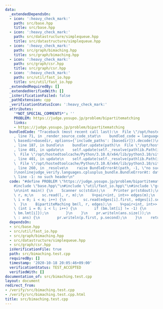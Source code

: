 ```yaml
---
data:
  _extendedDependsOn:
  - icon: ':heavy_check_mark:'
    path: src/base.hpp
    title: src/base.hpp
  - icon: ':heavy_check_mark:'
    path: src/datastructure/simplequeue.hpp
    title: src/datastructure/simplequeue.hpp
  - icon: ':heavy_check_mark:'
    path: src/graph/bimaching.hpp
    title: src/graph/bimaching.hpp
  - icon: ':heavy_check_mark:'
    path: src/graph/csr.hpp
    title: src/graph/csr.hpp
  - icon: ':heavy_check_mark:'
    path: src/util/fast_io.hpp
    title: src/util/fast_io.hpp
  _extendedRequiredBy: []
  _extendedVerifiedWith: []
  _isVerificationFailed: false
  _pathExtension: cpp
  _verificationStatusIcon: ':heavy_check_mark:'
  attributes:
    '*NOT_SPECIAL_COMMENTS*': ''
    PROBLEM: https://judge.yosupo.jp/problem/bipartitematching
    links:
    - https://judge.yosupo.jp/problem/bipartitematching
  bundledCode: "Traceback (most recent call last):\n  File \"/opt/hostedtoolcache/Python/3.10.0/x64/lib/python3.10/site-packages/onlinejudge_verify/documentation/build.py\"\
    , line 71, in _render_source_code_stat\n    bundled_code = language.bundle(stat.path,\
    \ basedir=basedir, options={'include_paths': [basedir]}).decode()\n  File \"/opt/hostedtoolcache/Python/3.10.0/x64/lib/python3.10/site-packages/onlinejudge_verify/languages/cplusplus.py\"\
    , line 187, in bundle\n    bundler.update(path)\n  File \"/opt/hostedtoolcache/Python/3.10.0/x64/lib/python3.10/site-packages/onlinejudge_verify/languages/cplusplus_bundle.py\"\
    , line 401, in update\n    self.update(self._resolve(pathlib.Path(included), included_from=path))\n\
    \  File \"/opt/hostedtoolcache/Python/3.10.0/x64/lib/python3.10/site-packages/onlinejudge_verify/languages/cplusplus_bundle.py\"\
    , line 401, in update\n    self.update(self._resolve(pathlib.Path(included), included_from=path))\n\
    \  File \"/opt/hostedtoolcache/Python/3.10.0/x64/lib/python3.10/site-packages/onlinejudge_verify/languages/cplusplus_bundle.py\"\
    , line 260, in _resolve\n    raise BundleErrorAt(path, -1, \"no such header\"\
    )\nonlinejudge_verify.languages.cplusplus_bundle.BundleErrorAt: datastructure/simplequeue.hpp:\
    \ line -1: no such header\n"
  code: "#define PROBLEM \"https://judge.yosupo.jp/problem/bipartitematching\"\n\n\
    #include \"base.hpp\"\n#include \"util/fast_io.hpp\"\n#include \"graph/bimaching.hpp\"\
    \n\nint main() {\n    Scanner sc(stdin);\n    Printer pr(stdout);\n    int l,\
    \ r, m;\n    sc.read(l, r, m);\n    V<pair<int, int>> edges(m);\n    for (int\
    \ i = 0; i < m; i++) {\n        sc.read(edges[i].first, edges[i].second);\n  \
    \  }\n    BipartiteMaching bm(l, r, edges);\n    V<pair<int, int>> ans;\n    for\
    \ (int i = 0; i < l; i++) {\n        if (bm.lmt[i] != -1) {\n            ans.push_back({i,\
    \ bm.lmt[i]});\n        }\n    }\n    pr.writeln(ans.size());\n    for (auto p\
    \ : ans) {\n        pr.writeln(p.first, p.second);\n    }\n    return 0;\n}\n"
  dependsOn:
  - src/base.hpp
  - src/util/fast_io.hpp
  - src/graph/bimaching.hpp
  - src/datastructure/simplequeue.hpp
  - src/graph/csr.hpp
  isVerificationFile: true
  path: src/bimaching.test.cpp
  requiredBy: []
  timestamp: '2020-10-18 20:05:46+09:00'
  verificationStatus: TEST_ACCEPTED
  verifiedWith: []
documentation_of: src/bimaching.test.cpp
layout: document
redirect_from:
- /verify/src/bimaching.test.cpp
- /verify/src/bimaching.test.cpp.html
title: src/bimaching.test.cpp
---
```

